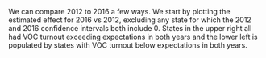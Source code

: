 We can compare 2012 to 2016 a few ways.  We start by plotting the estimated effect for 2016 vs 2012,
excluding any state for which the 2012 and 2016 confidence intervals both include 0. States in the
upper right all had VOC turnout exceeding expectations in both years and the lower left is populated
by states with VOC turnout below expectations in both years.
